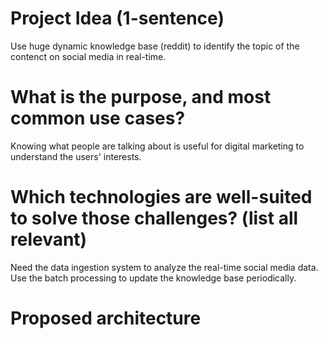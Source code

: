 # Project Idea (1-sentence)
Use huge dynamic knowledge base (reddit) to identify the topic of the contenct on social media in real-time.

# What is the purpose, and most common use cases?
Knowing what people are talking about is useful for digital marketing to understand the users' interests. 

# Which technologies are well-suited to solve those challenges? (list all relevant)
Need the data ingestion system to analyze the real-time social media data. Use the batch processing to update the knowledge base periodically.   

# Proposed architecture
